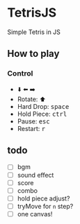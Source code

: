 # TetrisJS

Simple Tetris in JS

## How to play

### Control

- :arrow_down: :arrow_left: :arrow_right:
- Rotate: :arrow_up:
- Hard Drop: <kbd>space</kbd> 
- Hold Piece: <kbd>ctrl</kbd>
- Pause: <kbd>esc</kbd>
- Restart: <kbd>r</kbd>

## todo

- [ ] bgm
- [ ] sound effect
- [ ] score
- [ ] combo
- [ ] hold piece adjust?
- [ ] tryMove for `n` step?
- [ ] one canvas!
